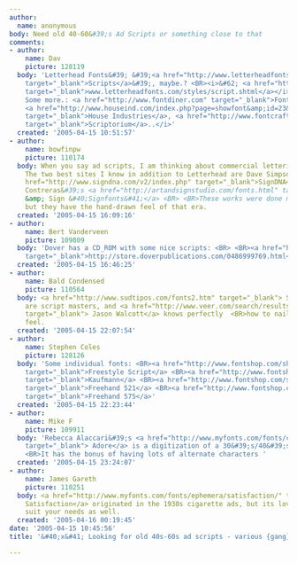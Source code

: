 ```yaml
---
author:
  name: anonymous
body: Need old 40-60&#39;s Ad Scripts or something close to that
comments:
- author:
    name: Dav
    picture: 128119
  body: 'Letterhead Fonts&#39; &#39;<a href="http://www.letterheadfonts.com/styles/script.shtml"
    target="_blank">Scripts</a>&#39;, maybe.? <BR><i>&#62; <a href="http://wwwletterheadfonts.com/styles/script.shtml"
    target="_blank">www.letterheadfonts.com/styles/script.shtml</a></i> <BR> <BR><i>Edit.:
    Some more.: <a href="http://www.fontdiner.com" target="_blank">Font Diner</a>,
    <a href="http://www.houseind.com/index.php?page=showfont&amp;id=23&amp;subpage=viewfonts"
    target="_blank">House Industries</a>, <a href="http://www.fontcraft.com/scriptorium/scriptfonts.html"
    target="_blank">Scriptorium</a>..</i>'
  created: '2005-04-15 10:51:57'
- author:
    name: bowfinpw
    picture: 110174
  body: When you say ad scripts, I am thinking about commercial lettering artists.
    The two best sites I know in addition to Letterhead are Dave Simpson&#39;s <a
    href="http://www.signdna.com/v2/index.php" target="_blank">SignDNA</a> and Steve
    Contreras&#39;s <a href="http://artandsignstudio.com/fonts.html" target="_blank">Art
    &amp; Sign &#40;Signfonts&#41;</a> <BR> <BR>These works were done more recently,
    but they have the hand-drawn feel of that era.
  created: '2005-04-15 16:09:16'
- author:
    name: Bert Vanderveen
    picture: 109809
  body: 'Dover has a CD_ROM with some nice scripts: <BR> <BR><a href="http://store.doverpublications.com/0486999769.html"
    target="_blank">http://store.doverpublications.com/0486999769.html</a>'
  created: '2005-04-15 16:46:25'
- author:
    name: Bald Condensed
    picture: 110564
  body: <a href="http://www.sudtipos.com/fonts2.htm" target="_blank"> Sudtipos</a>
    are script masters, and <a href="http://www.veer.com/search/results.aspx?keyword=script&amp;searchtoken=32a9212f-b9b8-496e-b204-c48bbb64626e&amp;producttype=TYP"
    target="_blank"> Jason Walcott</a> knows perfectly  <BR>how to nail the retro
    feel.
  created: '2005-04-15 22:07:54'
- author:
    name: Stephen Coles
    picture: 128126
  body: 'Some individual fonts: <BR><a href="http://www.fontshop.com/showfont.cfm?fid=ITC.102960.0.0"
    target="_blank">Freestyle Script</a> <BR><a href="http://www.fontshop.com/showfont.cfm?fid=SG.119005.0.0"
    target="_blank">Kaufmann</a> <BR><a href="http://www.fontshop.com/showfont.cfm?fid=BT.107585.0.0"
    target="_blank">Freehand 521</a> <BR><a href="http://www.fontshop.com/showfont.cfm?fid=BT.107586.0.0"
    target="_blank">Freehand 575</a>'
  created: '2005-04-15 22:23:44'
- author:
    name: Mike F
    picture: 109911
  body: 'Rebecca Alaccari&#39;s <a href="http://www.myfonts.com/fonts/canadatype/adore/"
    target="_blank"> Adore</a> is a digitization of a 30&#39;s/40&#39;s ad script.
    <BR>It has the bonus of having lots of alternate characters '
  created: '2005-04-15 23:24:07'
- author:
    name: James Gareth
    picture: 110251
  body: <a href="http://www.myfonts.com/fonts/ephemera/satisfaction/" target="_blank">
    Satisfaction</a> originated in the 1930s cigarette ads, but its lovely and may
    suit your needs as well.
  created: '2005-04-16 00:19:45'
date: '2005-04-15 10:45:56'
title: '&#40;x&#41; Looking for old 40s-60s ad scripts - various {gang}'

---
```

